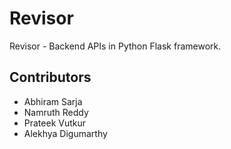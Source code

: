 # Revisor
Revisor - Backend APIs in Python Flask framework.

## Contributors
- Abhiram Sarja
- Namruth Reddy
- Prateek Vutkur
- Alekhya Digumarthy


